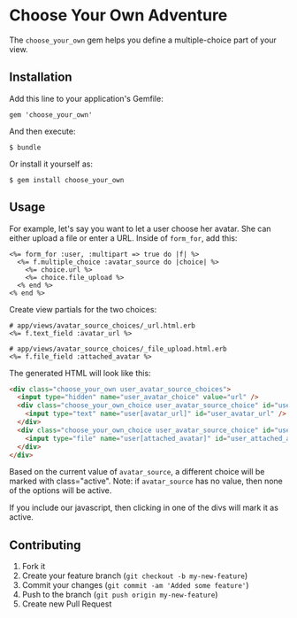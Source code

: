 # Choose Your Own Adventure

The `choose_your_own` gem helps you define a multiple-choice
part of your view.

## Installation

Add this line to your application's Gemfile:

    gem 'choose_your_own'

And then execute:

    $ bundle

Or install it yourself as:

    $ gem install choose_your_own

## Usage

For example, let's say you want to let a user choose her avatar.
She can either upload a file or enter a URL. Inside of `form_for`,
add this:

```erb
<%= form_for :user, :multipart => true do |f| %>
  <%= f.multiple_choice :avatar_source do |choice| %>
    <%= choice.url %>
    <%= choice.file_upload %>
  <% end %>
<% end %>
```

Create view partials for the two choices:

```erb
# app/views/avatar_source_choices/_url.html.erb
<%= f.text_field :avatar_url %>

# app/views/avatar_source_choices/_file_upload.html.erb
<%= f.file_field :attached_avatar %>
```

The generated HTML will look like this:

```html
<div class="choose_your_own user_avatar_source_choices">
  <input type="hidden" name="user_avatar_choice" value="url" />
  <div class="choose_your_own_choice user_avatar_source_choice" id="user_avatar_source_url" class="active">
    <input type="text" name="user[avatar_url]" id="user_avatar_url" />
  </div>
  <div class="choose_your_own_choice user_avatar_source_choice" id="user_avatar_source_attached_avatar">
    <input type="file" name="user[attached_avatar]" id="user_attached_avatar" />
  </div>
</div>
```

Based on the current value of `avatar_source`, a different
choice will be marked with class="active". Note: if `avatar_source`
has no value, then none of the options will be active.

If you include our javascript, then clicking in one of the
divs will mark it as active.

## Contributing

1. Fork it
2. Create your feature branch (`git checkout -b my-new-feature`)
3. Commit your changes (`git commit -am 'Added some feature'`)
4. Push to the branch (`git push origin my-new-feature`)
5. Create new Pull Request
